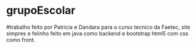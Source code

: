 # grupoEscolar

#trabalho feito por Patricia e Dandara para o curso tecnico da Faetec,  site simpres e feiinho feito em java  como backend e bootstrap html5  com css como front.
